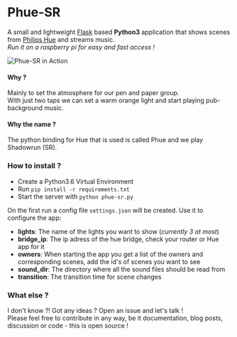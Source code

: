 # Phue-SR
A small and lightweight [Flask](http://flask.pocoo.org/) based **Python3** application that shows scenes from [Philips Hue](http://www2.meethue.com/en-us) and streams music.  
*Run it on a raspberry pi for easy and fast access !*

![Phue-SR in Action](https://screenshots.firefoxusercontent.com/images/d7cc2517-0385-48c6-bb6f-78599900bf2f.png)

#### Why ?
Mainly to set the atmosphere for our pen and paper group.  
With just two taps we can set a warm orange light and start playing pub-background music.

#### Why the name ?
The python binding for Hue that is used is called Phue and we play Shadowrun (SR).

### How to install ?
- Create a Python3.6 Virtual Environment
- Run `pip install -r requirements.txt`
- Start the server with `python phue-sr.py`

On the first run a config file `settings.json` will be created. Use it to configure the app:
- **lights**: The name of the lights you want to show (*currently 3 at most*)
- **bridge_ip**: The ip adress of the hue bridge, check your router or Hue app for it
- **owners**: When starting the app you get a list of the owners and corresponding scenes, add the id's of scenes you want to see
- **sound_dir**: The directory where all the sound files should be read from
- **transition**: The transition time for scene changes

### What else ?
I don't know ?! Got any ideas ? Open an issue and let's talk !  
Please feel free to contribute in any way, be it documentation, blog posts, discussion or code - this is open source !
